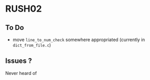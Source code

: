 # RUSH02

## To Do
- move `line_to_num_check` somewhere appropriated (currently in `dict_from_file.c`)

## Issues ?
Never heard of
